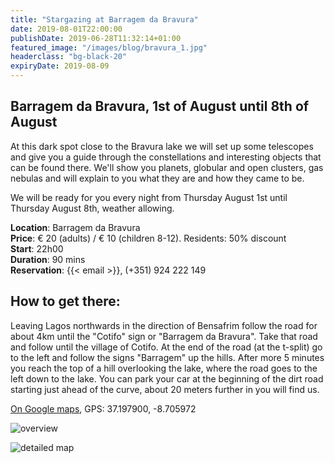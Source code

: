 ```yaml
---
title: "Stargazing at Barragem da Bravura"
date: 2019-08-01T22:00:00
publishDate: 2019-06-28T11:32:14+01:00
featured_image: "/images/blog/bravura_1.jpg"
headerclass: "bg-black-20"
expiryDate: 2019-08-09
---
```

## Barragem da Bravura, 1st of August until 8th of August

At this dark spot close to the Bravura lake we will set up some telescopes and give you a guide through the constellations and interesting objects that can be found there.
We'll show you planets, globular and open clusters, gas nebulas and will explain to you what they are and how they came to be.

We will be ready for you every night from Thursday August 1st until Thursday August 8th, weather allowing.

<!--more-->


__Location__: Barragem da Bravura\
__Price__: &euro; 20 (adults) / &euro; 10 (children 8-12). Residents: 50% discount\
__Start__: 22h00\
__Duration__: 90 mins\
__Reservation__: {{< email >}}, (+351) 924 222 149

## How to get there:

Leaving Lagos northwards in the direction of Bensafrim follow the road for about 4km until the "Cotifo" sign or "Barragem da Bravura".
Take that road and follow until the village of Cotifo.
At the end of the road (at the t-split) go to the left and follow the signs "Barragem" up the hills.
After more 5 minutes you reach the top of a hill overlooking the lake, where the road goes to the left down to the lake.
You can park your car at the beginning of the dirt road starting just ahead of the curve, about 20 meters further in you will find us.

<a href="https://goo.gl/maps/CFEF24z9oXVvZeJq8" target="_blank">On Google maps</a>, GPS: 37.197900, -8.705972

![overview](../../images/blog/bravura-large.png)



![detailed map](../../images/blog/bravura-detail.png)
